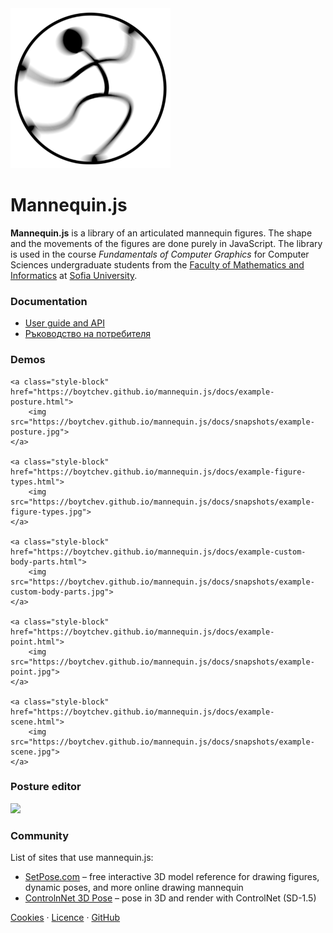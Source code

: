 <img class="logo" src="assets/logo/logo.png">

# Mannequin.js

**Mannequin.js** is a library of an articulated mannequin figures.
The shape and the movements of the figures are done purely in JavaScript.
The library is used in the course *Fundamentals of Computer Graphics*
for Computer Sciences undergraduate students from the
[Faculty of Mathematics and Informatics](https://www.fmi.uni-sofia.bg/en)
at [Sofia University](https://www.uni-sofia.bg/index.php/eng).


### Documentation

* [User guide and API](https://boytchev.github.io/mannequin.js/docs/userguide.html)
* [Ръководство на потребителя](https://boytchev.github.io/mannequin.js/docs/userguide-bg.html)


### Demos

<div class="gallery">

	<a class="style-block" href="https://boytchev.github.io/mannequin.js/docs/example-posture.html">
		<img src="https://boytchev.github.io/mannequin.js/docs/snapshots/example-posture.jpg">
	</a>

	<a class="style-block" href="https://boytchev.github.io/mannequin.js/docs/example-figure-types.html">
		<img src="https://boytchev.github.io/mannequin.js/docs/snapshots/example-figure-types.jpg">
	</a>

	<a class="style-block" href="https://boytchev.github.io/mannequin.js/docs/example-custom-body-parts.html">
		<img src="https://boytchev.github.io/mannequin.js/docs/snapshots/example-custom-body-parts.jpg">
	</a>

	<a class="style-block" href="https://boytchev.github.io/mannequin.js/docs/example-point.html">
		<img src="https://boytchev.github.io/mannequin.js/docs/snapshots/example-point.jpg">
	</a>

	<a class="style-block" href="https://boytchev.github.io/mannequin.js/docs/example-scene.html">
		<img src="https://boytchev.github.io/mannequin.js/docs/snapshots/example-scene.jpg">
	</a>
</div>

### Posture editor

[<img src="https://boytchev.github.io/mannequin.js/docs/snapshots/example-posture-editor.jpg">](https://boytchev.github.io/mannequin.js/src/editor/posture-editor.html)


### Community

List of sites that use mannequin.js:

* [SetPose.com](https://setpose.com/) &ndash; free interactive 3D model reference for drawing figures, dynamic poses, and more online drawing mannequin
* [ControlnNet 3D Pose](https://huggingface.co/spaces/diffusers/controlnet-3d-pose) &ndash; pose in 3D and render with ControlNet (SD-1.5) 



<div class="footnote">
	<a href="docs/cookies.html">Cookies</a> &middot; 
	<a href="docs/licence.html">Licence</a> &middot; 
	<a href="https://github.com/boytchev/mannequin.js">GitHub</a>
</div>


